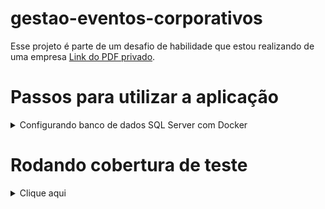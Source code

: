 # gestao-eventos-corporativos
Esse projeto é parte de um desafio de habilidade que estou realizando de uma empresa [Link do PDF privado]().


# Passos para utilizar a aplicação

<details>
<summary> Configurando banco de dados SQL Server com Docker </summary>
1. Baixar imagem do sql server:

docker pull mcr.microsoft.com/mssql/server:2022-latest

2. Rodar o container do sql server:

docker run -e "ACCEPT_EULA=Y" -e "SA_PASSWORD=Root@12345" -p 1433:1433 --name sqlserver2022 -d mcr.microsoft.com/mssql/server:2022-latest

3. Acessar o container do sql server se necessário:

docker exec -it sqlserver2022 /opt/mssql-tools/bin/sqlcmd -S localhost -U sa -P Root@12345

## Executando as Migrações Iniciais
Para aplicar as migrações do banco de dados:

# Navegue até a pasta do projeto API (ajuste o caminho se necessário)
cd ../GestaoEventosCorporativos.Api.Api

# Execute os comandos de migração (no Package Manager Console do Visual Studio ou similar)
dotnet ef migrations add InicialMigration --project ../GestaoEventosCorporativos.Api --startup-project ../GestaoEventosCorporativos.Api --output-dir ../GestaoEventosCorporativos.Api/03-Infrastructure/Migrations


dotnet ef database update --project ../GestaoEventosCorporativos.Api --startup-project ../GestaoEventosCorporativos.Api

# OBS.: Caso tenha algum problema execute o comando:
dotnet tool install --global dotnet-ef

</details>


# Rodando cobertura de teste
<details>
<summary> Clique aqui </summary>


# 1) Uma vez (setup)

1. No(s) projeto(s) de **teste**, instale o coletor do Coverlet:

```bash
dotnet add GestaoEventosCorporativos.Tests.csproj package coverlet.collector
```

2. Instale o **ReportGenerator** (ferramenta global pra gerar HTML):

```bash
dotnet tool install --global dotnet-reportgenerator-globaltool
```

3. (Opcional, mas recomendado) Crie um arquivo de configuração para cobertura: **`coverlet.runsettings`** na raiz do repositório:

```xml
<?xml version="1.0" encoding="utf-8" ?>
<RunSettings>
  <DataCollectionRunSettings>
    <DataCollectors>
      <DataCollector friendlyName="XPlat Code Coverage">
        <Configuration>
          <!-- Saída em Cobertura (compatível com vários serviços) -->
          <Format>cobertura</Format>

          <!-- Excluir atributos gerados -->
          <ExcludeByAttribute>CompilerGeneratedAttribute,GeneratedCodeAttribute</ExcludeByAttribute>

          <!-- Excluir assemblies/padrões (ajuste conforme seu naming) -->
          <Exclude>
            [xunit.*]*
            [*.Tests]*      <!-- não cobrir os próprios testes -->
          </Exclude>
        </Configuration>
      </DataCollector>
    </DataCollectors>
  </DataCollectionRunSettings>
</RunSettings>
```

# 2) Comando do dia a dia (rodar cobertura)

Na raiz da solução/projeto:

```bash
dotnet test --collect:"XPlat Code Coverage" --settings coverlet.runsettings
```

```bash
dotnet test --collect:"XPlat Code Coverage"
```

Isso vai gerar arquivos `coverage.cobertura.xml` dentro de `TestResults/**/`.

Agora gere o relatório HTML:

```bash
reportgenerator -reports:"**/coverage.cobertura.xml" -targetdir:"coveragereport" -reporttypes:Html
```

Abra o relatório no Windows:

```bash
start coveragereport\index.html
```
</details>


